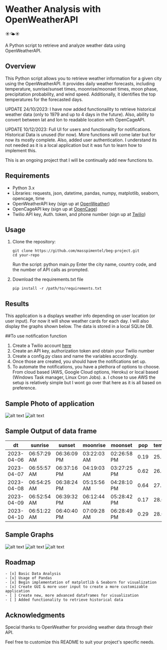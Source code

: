 # Weather Analysis with OpenWeatherAPI

☀🌤☀

A Python script to retrieve and analyze weather data using OpenWeatherAPI.

## Overview

This Python script allows you to retrieve weather information for a given city using the OpenWeatherAPI. It provides daily weather forecasts, including temperature, sunrise/sunset times, moonrise/moonset times, moon phase, precipitation probability, and wind speed. Additionally, it identifies the top temperatures for the forecasted days. 

UPDATE 24/10/2023: I have now added functionaility to retrieve historical weather data (only to 1979 and up to 4 days in the future). Also, ability to convert between lat and lon to readable location with OpenCageAPI.

UPDATE 10/12/2023: Full UI for users and functionality for notifications. Historical Data is unused (for now). More functions will come later but for now its mostly complete. Also, added user authentication. I understand its not needed as it is a local application but it was fun to learn how to implement this.

This is an ongoing project that I will be continually add new functions to. 

## Requirements

- Python 3.x
- Libraries: requests, json, datetime, pandas, numpy, matplotlib, seaborn, opencage, time
- OpenWeatherAPI key (sign up at [OpenWeather](https://openweathermap.org/))
- OpenCageAPI key (sign up at [OpenCage](https://opencagedata.com/))
- Twilio API key, Auth. token, and phone number (sign up at [Twilio](https://www.twilio.com/try-twilio))

## Usage

1. Clone the repository:

   ```
   git clone https://github.com/masspimentel/beg-project.git
   cd your-repo
   ```
   Run the script: python main.py
   Enter the city name, country code, and the number of API calls as prompted.
2. Download the requirements.txt file
   ```
   pip install -r /path/to/requirements.txt
   ```

## Results
This application is a displays weather info depending on user location (or user input). For now it will show weather cards for each day. I will also display the graphs shown below. The data is stored in a local SQLite DB. 

##To use notification function
1. Create a Twilio account [here](https://www.twilio.com/try-twilio)
2. Create an API key, authorization token and obtain your Twilio number
3. Create a config.py class and name the variables accordingly. 
4. Once those are created, you should have the notifications set up.
5. To automate the notifications, you have a plethora of options to choose. From cloud based (AWS, Google Cloud options, Heroku) or local based (Windows Task manager, Linux Cron Jobs). 
   a. I chose to use AWS the setup is relatively simple but I wont go over that here as it is all based on preference.

## Sample Photo of application
![alt text](https://github.com/masspimentel/beg-project/blob/main/images/SampleAppPhoto.PNG?raw=true)
![alt text](https://github.com/masspimentel/beg-project/blob/main/images/SampleWeatherfromApp.PNG?raw=true)

## Sample Output of data frame
|       dt     |     sunrise   |     sunset    |     moonrise  |     moonset   |  pop  |  temp_max  |
|---------------|--------------|---------------|---------------|---------------|-------|------------|
|  2023-04-06  |  06:57:29 AM  |  06:36:09 PM  |  03:22:03 AM  |  02:26:58 PM  |  0.19  |  25.73  |
|  2023-04-07  |  06:55:57 AM  |  06:37:16 PM  |  04:19:03 AM  |  03:27:25 PM  |  0.62  |  26.37  |
|  2023-04-08  |  06:54:25 AM  |  06:38:24 PM  |  05:15:56 AM  |  04:28:10 PM  |  0.64  |  27.19  |
|  2023-04-09  |  06:52:54 AM  |  06:39:32 PM  |  06:12:44 AM  |  05:28:42 PM  |  0.17  |  28.01  |
|  2023-04-10  |  06:51:22 AM  |  06:40:40 PM  |  07:09:28 AM  |  06:28:49 PM  |  0.29  |  28.05  |

## Sample Graphs

![alt text](https://github.com/masspimentel/beg-project/blob/main/images/wspeedvswdegcompassgraph.PNG?raw=true)
![alt text](https://github.com/masspimentel/beg-project/blob/main/images/maxtempbargraph.PNG?raw=true)
![alt text](https://github.com/masspimentel/beg-project/blob/main/images/humiditybargraph.PNG?raw=true)

## Roadmap
```
- [x] Basic Data Analysis
- [x] Usage of Pandas
- [x] Begin implementation of matplotlib & Seaborn for visualization
- [x] Create GUI & more user input to create a more customizable application
- [ ] Create new, more advanced dataframes for visualization
- [ ] Added functionality to retrieve historical data
```

## Acknowledgments
Special thanks to OpenWeather for providing weather data through their API.

Feel free to customize this README to suit your project's specific needs.
